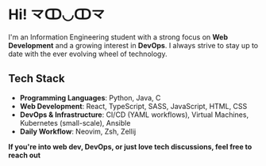 # Hi! 龴ↀ◡ↀ龴

I'm an Information Engineering student with a strong focus on **Web Development** and a growing interest in **DevOps**. I always strive to stay up to date with the ever evolving wheel of technology.

## Tech Stack
- **Programming Languages**: Python, Java, C
- **Web Development**: React, TypeScript, SASS, JavaScript, HTML, CSS
- **DevOps & Infrastructure**: CI/CD (YAML workflows), Virtual Machines, Kubernetes (small-scale), Ansible
- **Daily Workflow**: Neovim, Zsh, Zellij

**If you're into web dev, DevOps, or just love tech discussions, feel free to reach out**

